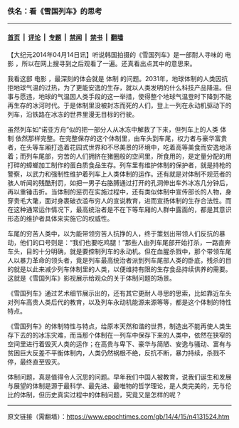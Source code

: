 ### 佚名：看《雪国列车》的思考

---

#### [首页](../../../..?n4131524) &nbsp;|&nbsp; [评论](../../../../../epoch-comment?n4131524) &nbsp;|&nbsp; [专题](../../../../../epoch-special?n4131524) &nbsp;|&nbsp; [禁闻](../../../../../epoch-news?n4131524) &nbsp;|&nbsp; [禁书](../../../../../books?n4131524) &nbsp;|&nbsp; [翻墙](https://github.com/gfw-breaker/nogfw/blob/master/README.md?n4131524)


<div class="post_content" id="artbody" itemprop="articleBody">
 <!-- article content begin -->
 <p>
  【大纪元2014年04月14日讯】听说韩国拍摄的《雪国列车》是一部耐人寻味的
  <ok href="https://www.epochtimes.com/gb/tag/%E7%94%B5%E5%BD%B1.html">
   电影
  </ok>
  ，所以在网上搜寻到之后观看了一遍。还真看出点其中的意思来。
 </p>
 <p>
  我看这部
  <ok href="https://www.epochtimes.com/gb/tag/%E7%94%B5%E5%BD%B1.html">
   电影
  </ok>
  ，最深刻的体会就是
  <ok href="https://www.epochtimes.com/gb/tag/%E4%BD%93%E5%88%B6.html">
   体制
  </ok>
  的问题。2031年，地球体制的人类因抗拒地球气温的过热，为了更能安逸的生存，就以人类发明的什么科技产品降温。但事与愿违，地球的气温因人类手段的这一举措，使得整个地球气温登时下降到不能再生存的冰河时代。于是体制里没被封冻而死的人们，登上一列在永动机驱动下的列车，沿铁路在冰冻的世界里漫无目标的行驶。
 </p>
 <p>
  虽然列车如“诺亚方舟”似的把一部分人从冰冻中解救了下来，但列车上的人类
  <ok href="https://www.epochtimes.com/gb/tag/%E4%BD%93%E5%88%B6.html">
   体制
  </ok>
  依然那样完整。在完整保存的这个体制里，由车头到车尾，权力者与豪华富贵者，在头等车厢打造着花园式世界和不尽美景的环境中，吃着高等美食而安逸地活着；而列车尾部，穷苦的人们拥挤在猪圈般的空间里，所食用的，是定量分配的用打碎的蟑螂加工制作的蛋白质食品生存。列车里有维护体制的保护者，就是持枪的警察，以武力和强制性维护着列车上人类体制的运作。还有就是对体制不规范者的骇人听闻的残酷刑罚，如把一男子右胳膊通过打开的孔洞伸出车外冰冻几分钟后，再以重锤击折。当体制的惩罚在实施过程中，还有类似体制中宣传部长的人物，身穿贵毛大氅，面对身裹破衣滥布穷人的宣说教育，进而宣扬体制的生存合法性。而在这种通常运作情况下，最高统治者是不在下等车厢的人群中露面的，都是其意识形态的维护者具体来实施它的权威性。
 </p>
 <p>
  车尾的穷苦人类中，以为能带领穷苦人抗挣的人，终于策划出带领人们反抗的暴动，他们的口号则是：“我们也要吃鸡腿！”那些人由列车尾部开始打杀，一路直奔车头，目的十分明确，就是要控制列车的永动机。但在血腥杀戮中，那个带领车尾人以暴力革命的领头者，竟是列车最高统治者派到列车尾部人类的卧底，残杀的目的就是以此来减少列车体制里的人类，以便维持有限的生存食品持续供养的需要。这就是《雪国列车》影视展示给观众的关于体制问题的场景。
 </p>
 <p>
  《雪国列车》通过艺术细节展示出的，还有其它更耐人寻思的思索，比如靠近车头对列车高贵人类后代的教育，以及列车永动机能源来源等等，都是这个体制的特性特点。
 </p>
 <p>
  《雪国列车》的体制特性与特点，给原本天然和谐的世界，制造出不能再使人类生存下去的的冰冻灾难，而当那个体制在一列车中保存下来的人类中，依然在狭窄的空间里进行着毁灭人类的运作；在高贵与卑下、豪华与简陋、安逸与骚动、富有与贫困巨大反差不平衡体制内，人类仍然祸根不绝，反抗不断，暴力持续，杀戮不停，最终直至毁灭。
 </p>
 <p>
  体制问题，真是值得令人沉思的问题。早年我们中国人被教育，说我们诞生和发展与展望的体制是源于最科学、最先进、最唯物的哲学理论，是人类完美的，无与伦比的体制，但历史真实过程中的体制问题，究竟又是怎样的呢？
 </p>
 <!-- article content end -->
 <div id="below_article_ad">
 </div>
</div>


---

原文链接（需翻墙）：https://www.epochtimes.com/gb/14/4/15/n4131524.htm